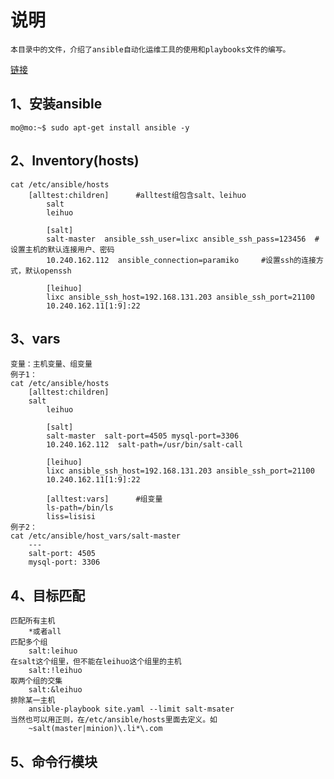 说明
===
	本目录中的文件，介绍了ansible自动化运维工具的使用和playbooks文件的编写。
	
[链接](http://lixcto.blog.51cto.com/4834175/1431659 "参考文档URL")
	
1、安装ansible
---
	mo@mo:~$ sudo apt-get install ansible -y

2、Inventory(hosts)
---	
	cat /etc/ansible/hosts 
		[alltest:children]		#alltest组包含salt、leihuo
	        salt
	        leihuo
	     
	        [salt]
	        salt-master  ansible_ssh_user=lixc ansible_ssh_pass=123456 	#设置主机的默认连接用户、密码
	        10.240.162.112  ansible_connection=paramiko 	#设置ssh的连接方式，默认openssh
	     
	     	[leihuo]
	        lixc ansible_ssh_host=192.168.131.203 ansible_ssh_port=21100 
	        10.240.162.11[1:9]:22
	     
3、vars
---
	变量：主机变量、组变量
	例子1：	
	cat /etc/ansible/hosts 
		[alltest:children]
		salt
	        leihuo
	    
	        [salt]
	        salt-master  salt-port=4505 mysql-port=3306
	        10.240.162.112  salt-path=/usr/bin/salt-call
	     
	        [leihuo]
	        lixc ansible_ssh_host=192.168.131.203 ansible_ssh_port=21100 
	        10.240.162.11[1:9]:22
	     
	        [alltest:vars]		#组变量
	        ls-path=/bin/ls
	    	liss=lisisi
	例子2：	
	cat /etc/ansible/host_vars/salt-master
		---
		salt-port: 4505
		mysql-port: 3306

4、目标匹配
---
	匹配所有主机
		*或者all
	匹配多个组
		salt:leihuo
	在salt这个组里，但不能在leihuo这个组里的主机
		salt:!leihuo
	取两个组的交集
		salt:&leihuo
	排除某一主机
		ansible-playbook site.yaml --limit salt-msater
	当然也可以用正则，在/etc/ansible/hosts里面去定义。如
		~salt(master|minion)\.li*\.com


5、命令行模块
---
	
